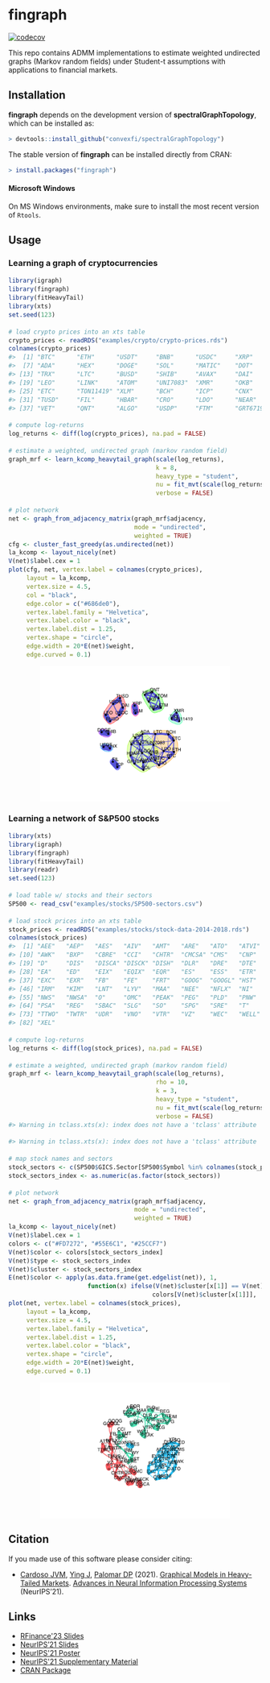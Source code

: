 # fingraph
[![codecov](https://codecov.io/gh/convexfi/fingraph/branch/main/graph/badge.svg?token=OhreF1p2Yt)](https://app.codecov.io/gh/convexfi/fingraph)


This repo contains ADMM implementations to estimate weighted undirected graphs
(Markov random fields) under Student-t assumptions with applications to financial
markets.

## Installation

**fingraph** depends on the development version of **spectralGraphTopology**,
which can be installed as:

```r
> devtools::install_github("convexfi/spectralGraphTopology")
```

The stable version of **fingraph** can be installed directly from CRAN:

```r
> install.packages("fingraph")
```

#### Microsoft Windows
On MS Windows environments, make sure to install the most recent version of ``Rtools``.

## Usage

### Learning a graph of cryptocurrencies

```r
library(igraph)
library(fingraph)
library(fitHeavyTail)
library(xts)
set.seed(123)

# load crypto prices into an xts table
crypto_prices <- readRDS("examples/crypto/crypto-prices.rds")
colnames(crypto_prices)
#>  [1] "BTC"      "ETH"      "USDT"     "BNB"      "USDC"     "XRP"     
#>  [7] "ADA"      "HEX"      "DOGE"     "SOL"      "MATIC"    "DOT"     
#> [13] "TRX"      "LTC"      "BUSD"     "SHIB"     "AVAX"     "DAI"     
#> [19] "LEO"      "LINK"     "ATOM"     "UNI7083"  "XMR"      "OKB"     
#> [25] "ETC"      "TON11419" "XLM"      "BCH"      "ICP"      "CNX"     
#> [31] "TUSD"     "FIL"      "HBAR"     "CRO"      "LDO"      "NEAR"    
#> [37] "VET"      "QNT"      "ALGO"     "USDP"     "FTM"      "GRT6719"

# compute log-returns
log_returns <- diff(log(crypto_prices), na.pad = FALSE)

# estimate a weighted, undirected graph (markov random field)
graph_mrf <- learn_kcomp_heavytail_graph(scale(log_returns),
                                         k = 8,
                                         heavy_type = "student",
                                         nu = fit_mvt(scale(log_returns))$nu,
                                         verbose = FALSE)

# plot network
net <- graph_from_adjacency_matrix(graph_mrf$adjacency,
                                   mode = "undirected",
                                   weighted = TRUE)
cfg <- cluster_fast_greedy(as.undirected(net))
la_kcomp <- layout_nicely(net)
V(net)$label.cex = 1
plot(cfg, net, vertex.label = colnames(crypto_prices),
     layout = la_kcomp,
     vertex.size = 4.5,
     col = "black",
     edge.color = c("#686de0"),
     vertex.label.family = "Helvetica",
     vertex.label.color = "black",
     vertex.label.dist = 1.25,
     vertex.shape = "circle",
     edge.width = 20*E(net)$weight,
     edge.curved = 0.1)
```

<img src="man/figures/README-plot_crypto_network-1.png" width="75%" style="display: block; margin: auto;" />


### Learning a network of S&P500 stocks

```r
library(xts)
library(igraph)
library(fingraph)
library(fitHeavyTail)
library(readr)
set.seed(123)

# load table w/ stocks and their sectors
SP500 <- read_csv("examples/stocks/SP500-sectors.csv")

# load stock prices into an xts table
stock_prices <- readRDS("examples/stocks/stock-data-2014-2018.rds")
colnames(stock_prices)
#>  [1] "AEE"   "AEP"   "AES"   "AIV"   "AMT"   "ARE"   "ATO"   "ATVI"  "AVB"  
#> [10] "AWK"   "BXP"   "CBRE"  "CCI"   "CHTR"  "CMCSA" "CMS"   "CNP"   "CTL"  
#> [19] "D"     "DIS"   "DISCA" "DISCK" "DISH"  "DLR"   "DRE"   "DTE"   "DUK"  
#> [28] "EA"    "ED"    "EIX"   "EQIX"  "EQR"   "ES"    "ESS"   "ETR"   "EVRG" 
#> [37] "EXC"   "EXR"   "FB"    "FE"    "FRT"   "GOOG"  "GOOGL" "HST"   "IPG"  
#> [46] "IRM"   "KIM"   "LNT"   "LYV"   "MAA"   "NEE"   "NFLX"  "NI"    "NRG"  
#> [55] "NWS"   "NWSA"  "O"     "OMC"   "PEAK"  "PEG"   "PLD"   "PNW"   "PPL"  
#> [64] "PSA"   "REG"   "SBAC"  "SLG"   "SO"    "SPG"   "SRE"   "T"     "TMUS" 
#> [73] "TTWO"  "TWTR"  "UDR"   "VNO"   "VTR"   "VZ"    "WEC"   "WELL"  "WY"   
#> [82] "XEL"

# compute log-returns
log_returns <- diff(log(stock_prices), na.pad = FALSE)

# estimate a weighted, undirected graph (markov random field)
graph_mrf <- learn_kcomp_heavytail_graph(scale(log_returns),
                                         rho = 10,
                                         k = 3,
                                         heavy_type = "student",
                                         nu = fit_mvt(scale(log_returns))$nu,
                                         verbose = FALSE)
#> Warning in tclass.xts(x): index does not have a 'tclass' attribute

#> Warning in tclass.xts(x): index does not have a 'tclass' attribute

# map stock names and sectors
stock_sectors <- c(SP500$GICS.Sector[SP500$Symbol %in% colnames(stock_prices)])
stock_sectors_index <- as.numeric(as.factor(stock_sectors))

# plot network
net <- graph_from_adjacency_matrix(graph_mrf$adjacency,
                                   mode = "undirected",
                                   weighted = TRUE)
la_kcomp <- layout_nicely(net)
V(net)$label.cex = 1
colors <- c("#FD7272", "#55E6C1", "#25CCF7")
V(net)$color <- colors[stock_sectors_index]
V(net)$type <- stock_sectors_index
V(net)$cluster <- stock_sectors_index
E(net)$color <- apply(as.data.frame(get.edgelist(net)), 1,
                      function(x) ifelse(V(net)$cluster[x[1]] == V(net)$cluster[x[2]],
                                        colors[V(net)$cluster[x[1]]], 'grey'))
plot(net, vertex.label = colnames(stock_prices),
     layout = la_kcomp,
     vertex.size = 4.5,
     vertex.label.family = "Helvetica",
     vertex.label.dist = 1.25,
     vertex.label.color = "black",
     vertex.shape = "circle",
     edge.width = 20*E(net)$weight,
     edge.curved = 0.1)
```

<img src="man/figures/README-plot_sp500_stocks_network-1.png" width="75%" style="display: block; margin: auto;" />

## Citation
If you made use of this software please consider citing:

-   [Cardoso JVM](https://mirca.github.io), [Ying J](https://github.com/jxying),
    [Palomar DP](https://www.danielppalomar.com) (2021).
    [Graphical Models in Heavy-Tailed Markets](https://papers.nips.cc/paper/2021/hash/a64a034c3cb8eac64eb46ea474902797-Abstract.html).
    [Advances in Neural Information Processing Systems](https://neurips.cc/Conferences/2021) (NeurIPS’21).

## Links
- [RFinance'23 Slides](https://github.com/mirca/rfinance-talk/blob/main/rfinance.pdf)
- [NeurIPS’21 Slides](https://palomar.home.ece.ust.hk/papers/2021/CardosoYingPalomar-NeurIPS2021-slides.pdf)
- [NeurIPS'21 Poster](https://palomar.home.ece.ust.hk/papers/2021/CardosoYingPalomar-NeurIPS2021-poster.png)
- [NeurIPS'21 Supplementary Material](https://palomar.home.ece.ust.hk/papers/2021/CardosoYingPalomar-NeurIPS2021-supplemental.pdf)
- [CRAN Package](https://cran.r-project.org/package=fingraph)


